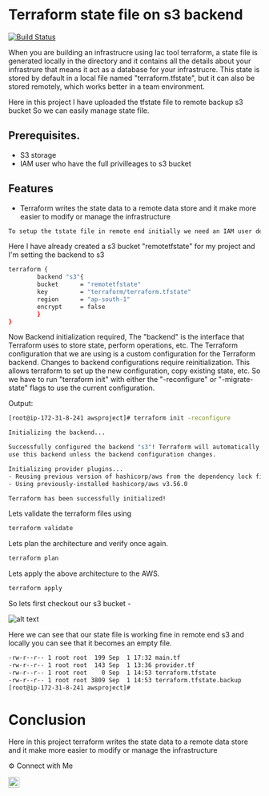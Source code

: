 # Terraform state file on s3 backend 
[![Build Status](https://travis-ci.org/joemccann/dillinger.svg?branch=master)](https://travis-ci.org/joemccann/dillinger)


When you  are building an infrastrucre using Iac tool terraform, a state file  is generated locally in the directory and it contains all the details about your infrastrure  that means it act as a database for your infrastrucre. This state is stored by default in a local file named "terraform.tfstate", but it can also be stored remotely, which works better in a team environment. 

Here in this project I have uploaded the tfstate file to  remote backup s3 bucket So we can easily manage state file.

## Prerequisites.
- S3 storage
- IAM user who have the  full privilleages to s3 bucket 

## Features
- Terraform writes the state data to a remote data store and it  make more easier to modify or    manage the infrastructure

```sh
To setup the tstate file in remote end initially we need an IAM user details wth s3 full access and s3 bucket
```
Here I have already created a s3 bucket  "remotetfstate" for my project and I'm setting the backend to s3

```sh 
terraform {
        backend "s3"{
        bucket      = "remotetfstate"
        key         = "terraform/terraform.tfstate"
        region      = "ap-south-1"
        encrypt     = false
        }
}
```

Now Backend initialization required, The "backend" is the interface that Terraform uses to store state, perform operations, etc.  The Terraform configuration that we are using is  a custom configuration for the Terraform backend. Changes to backend configurations require reinitialization. This allows terraform to set up the new configuration, copy existing state, etc. So  we have to run "terraform init" with either the "-reconfigure" or "-migrate-state" flags to
use the current configuration.

Output: 

```sh 
[root@ip-172-31-8-241 awsproject]# terraform init -reconfigure

Initializing the backend...

Successfully configured the backend "s3"! Terraform will automatically
use this backend unless the backend configuration changes.

Initializing provider plugins...
- Reusing previous version of hashicorp/aws from the dependency lock file
- Using previously-installed hashicorp/aws v3.56.0

Terraform has been successfully initialized!
```

Lets validate the terraform files using
```sh 
terraform validate
```

Lets plan the architecture and verify once again.

```sh
terraform plan
```
Lets apply the above architecture to the AWS.
```sh 
terraform apply
```
So lets first checkout our s3 bucket -

![alt text](https://github.com/sruthymanohar/Terraform-statefile-on-s3/blob/main/Capture1.PNG)

Here we can see that our state file is working fine in remote end s3  and locally you can see that it becomes an empty file.

```sh 
-rw-r--r-- 1 root root  199 Sep  1 17:32 main.tf
-rw-r--r-- 1 root root  143 Sep  1 13:36 provider.tf
-rw-r--r-- 1 root root    0 Sep  1 14:53 terraform.tfstate
-rw-r--r-- 1 root root 3809 Sep  1 14:53 terraform.tfstate.backup
[root@ip-172-31-8-241 awsproject]#
```
# Conclusion

Here in this project terraform writes the state data to a remote data store and it  make more easier to modify or    manage the infrastructure



⚙️ Connect with Me
 
  <a href="https://www.linkedin.com/in/sruthy-manohar-9a9b54150/">
     <p> <img align="left" alt="Abhishek's LinkedIN" width="22px" src="https://raw.githubusercontent.com/peterthehan/peterthehan/master/assets/linkedin.svg" /> </p>
   </a> 
